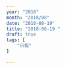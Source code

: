 ```yaml
---
year: "2018"
month: "2018/08"
date: "2018-08-19"
title: "2018-08-19 "
draft: true
tags: [
    "日報"
]

---
```


